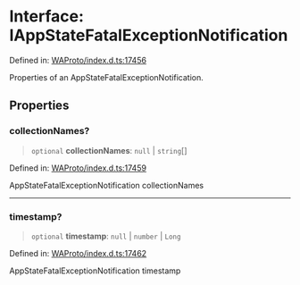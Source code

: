 # Interface: IAppStateFatalExceptionNotification

Defined in: [WAProto/index.d.ts:17456](https://github.com/Fokusdotid/Baileys/blob/deec6cc75a88a82eaeedf16b76aa9218b2c772e3/WAProto/index.d.ts#L17456)

Properties of an AppStateFatalExceptionNotification.

## Properties

### collectionNames?

> `optional` **collectionNames**: `null` \| `string`[]

Defined in: [WAProto/index.d.ts:17459](https://github.com/Fokusdotid/Baileys/blob/deec6cc75a88a82eaeedf16b76aa9218b2c772e3/WAProto/index.d.ts#L17459)

AppStateFatalExceptionNotification collectionNames

***

### timestamp?

> `optional` **timestamp**: `null` \| `number` \| `Long`

Defined in: [WAProto/index.d.ts:17462](https://github.com/Fokusdotid/Baileys/blob/deec6cc75a88a82eaeedf16b76aa9218b2c772e3/WAProto/index.d.ts#L17462)

AppStateFatalExceptionNotification timestamp
